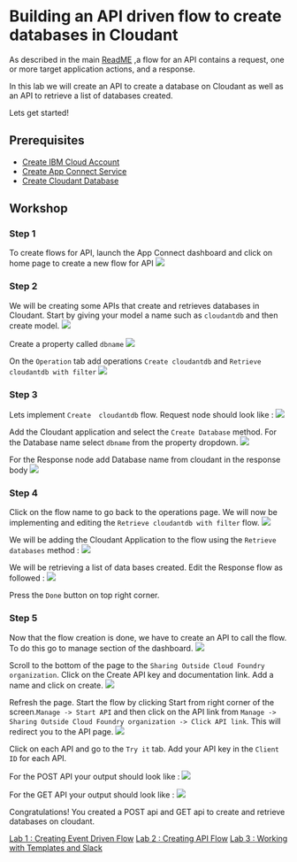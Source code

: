 # Building an API driven flow to create databases in Cloudant 
As described in the main [ReadME](https://github.com/pmmistry/AppConnectWorkshop#flows-for-api) ,a flow for an API contains a request, one or more target application actions, and a response.

In this lab we will create an API to create a database on Cloudant as well as an API to retrieve a list of databases created. 

Lets get started! 

## Prerequisites
- [Create IBM Cloud Account](https://github.com/pmmistry/AppConnectWorkshop#prerequisites)
- [Create App Connect Service](https://github.com/pmmistry/AppConnectWorkshop#prerequisites)
- [Create Cloudant Database](https://github.com/pmmistry/AppConnectWorkshop#prerequisites)

## Workshop

### Step 1 
To create flows for API, launch the App Connect dashboard and click on home page to create a new flow for API 
![](./images/img28.png)

### Step 2
We will be creating some APIs that create and retrieves  databases in Cloudant. Start by giving your model a name such as `cloudantdb` and then create model. 
![](./images/img29.png)

Create a property called `dbname`
![](./images/img30.png)

On the `Operation` tab add operations `Create cloudantdb` and `Retrieve cloudantdb with filter` 
![](./images/img31.png)

### Step 3 
Lets implement `Create  cloudantdb` flow.  Request node should look like : 
![](./images/img32.png)

Add the Cloudant application and select the `Create Database` method. For the Database name select `dbname` from the property dropdown.
![](./images/img33.png)

For the Response node add Database name from cloudant in the response body 
![](./images/img34.png)

### Step 4 
Click on the flow name to go back to the operations page. We will now be implementing and editing the `Retrieve cloudantdb with filter` flow. 
![](./images/img35.png)

We will be adding the Cloudant Application to the flow using the `Retrieve databases` method : 
![](./images/img36.png)

We will be retrieving a list of data bases created. Edit the Response flow as followed : 
![](./images/img37.png)

Press the `Done` button on top right corner. 

### Step 5
Now that the flow creation is done, we have to create an API to call the flow. To do this go to manage section of the dashboard. 
![](./images/img38.png)

Scroll to the bottom of the page to the `Sharing Outside Cloud Foundry organization`. Click on the Create API key and documentation link. Add a name and click on create. 
![](./images/img39.png)

Refresh the page. Start the flow by clicking Start from right corner of the screen.`Manage -> Start API` and then click on the API link from `Manage -> Sharing Outside Cloud Foundry organization -> Click API link`. This will redirect you to the API page.
![](./images/img40.png)

Click on each API and go to the `Try it` tab. Add your API key in the `Client ID` for each API. 

For the POST API your output should look like : 
![](./images/img41.png)

For the GET API your output should look like : 
![](./images/img42.png)

Congratulations! You created a POST api and GET api to create and retrieve databases on cloudant. 

[Lab 1 : Creating Event Driven Flow](https://github.com/pmmistry/AppConnectWorkshop/blob/main/EventFlow.md) 
[Lab 2 : Creating API Flow](https://github.com/pmmistry/AppConnectWorkshop/blob/main/APIFlow.md)
[Lab 3 : Working with Templates and Slack](https://github.com/pmmistry/AppConnectWorkshop/blob/main/Templates.md)

